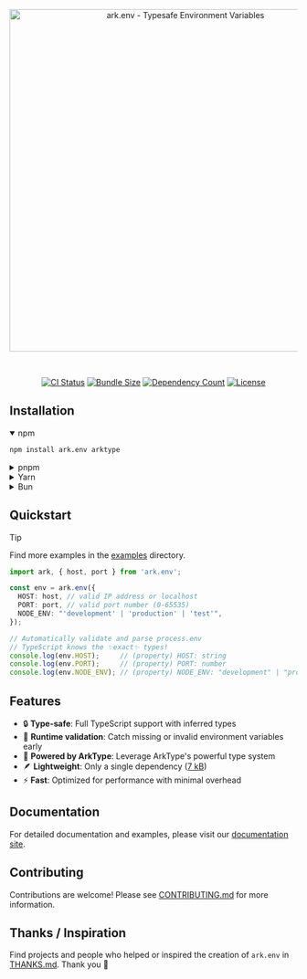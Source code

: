 <p align="center">
  <a href="https://yam.codes/ark.env">
    <img alt="ark.env - Typesafe Environment Variables" src="https://og.tailgraph.com/og?titleFontFamily=JetBrains+Mono&textFontFamily=Inter&title=ark.env&titleTailwind=text-[%23e9eef9]%20font-bold%20relative%20decoration-%5Brgb(180,215,255)%5D%20decoration-wavy%20decoration-[5px]%20underline%20underline-offset-[16px]%20text-5xl%20mb-8&text=Typesafe%20Environment%20Variables&textTailwind=text-[%238b9dc1]%20text-3xl&bgTailwind=bg-gradient-to-b%20from-[%23061a3a]%20to-black" width="600px">
  </a>
</p>
<br />
<p align="center">
  <a href="https://github.com/yamcodes/ark.env/actions/workflows/tests.yml"><img alt="CI Status" src="https://github.com/yamcodes/ark.env/actions/workflows/tests.yml/badge.svg?event=push&branch=main"></a>
  <a href="https://www.npmjs.com/package/ark.env"><img alt="Bundle Size" src="https://badgen.net/bundlephobia/minzip/ark.env?icon=npm"></a>
  <a href="https://www.npmjs.com/package/ark.env"><img alt="Dependency Count" src="https://badgen.net/bundlephobia/dependency-count/ark.env?icon=npm"></a>
  <a href="https://arktype.io/"><img alt="License" src="https://badgen.net/static/powered by/ArkType"></a>
</p>

## Installation

<details open>
<summary>npm</summary>

```sh
npm install ark.env arktype
```
</details>

<details>
<summary>pnpm</summary>

```sh
pnpm add ark.env arktype
```
</details>

<details>
<summary>Yarn</summary>

```sh
yarn add ark.env arktype
```
</details>

<details>
<summary>Bun</summary>

```sh
bun add ark.env arktype
```
</details>

## Quickstart

> [!TIP]
> Find more examples in the [examples](https://github.com/yamcodes/ark.env/tree/main/examples) directory.

```ts
import ark, { host, port } from 'ark.env';

const env = ark.env({
  HOST: host, // valid IP address or localhost
  PORT: port, // valid port number (0-65535)
  NODE_ENV: "'development' | 'production' | 'test'",
});

// Automatically validate and parse process.env
// TypeScript knows the ✨exact✨ types!
console.log(env.HOST);     // (property) HOST: string
console.log(env.PORT);     // (property) PORT: number
console.log(env.NODE_ENV); // (property) NODE_ENV: "development" | "production" | "test"
```

## Features

- 🔒 **Type-safe**: Full TypeScript support with inferred types
- 🚀 **Runtime validation**: Catch missing or invalid environment variables early
- 💪 **Powered by ArkType**: Leverage ArkType's powerful type system
- 🪶 **Lightweight**: Only a single dependency ([7 kB](https://github.com/alexeyraspopov/picocolors#benchmarks))
- ⚡ **Fast**: Optimized for performance with minimal overhead

## Documentation

For detailed documentation and examples, please visit our [documentation site](https://yam.codes/ark.env).

## Contributing

Contributions are welcome! Please see [CONTRIBUTING.md](https://github.com/yamcodes/ark.env/blob/main/CONTRIBUTING.md) for more information.

## Thanks / Inspiration

Find projects and people who helped or inspired the creation of `ark.env` in [THANKS.md](https://github.com/yamcodes/ark.env/blob/main/THANKS.md). Thank you 🙏

